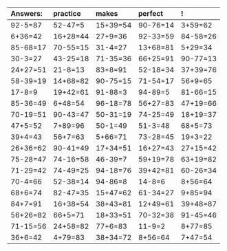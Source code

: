 | Answers: | practice | makes | perfect | ! |
| :--- | :--- | :--- | :--- | :--- |
| 92-5=87 | 52-47=5 | 15+39=54 | 90-76=14 | 3+59=62 | 
| 6+36=42 | 16+28=44 | 27+9=36 | 92-33=59 | 84-58=26 | 
| 85-68=17 | 70-55=15 | 31-4=27 | 13+68=81 | 5+29=34 | 
| 30-3=27 | 43-25=18 | 71-35=36 | 66+25=91 | 90-77=13 | 
| 24+27=51 | 21-8=13 | 83+8=91 | 52-18=34 | 37+39=76 | 
| 58-39=19 | 14+68=82 | 90-75=15 | 71-54=17 | 56+9=65 | 
| 17-8=9 | 19+42=61 | 91-88=3 | 94-89=5 | 81-66=15 | 
| 85-36=49 | 6+48=54 | 96-18=78 | 56+27=83 | 47+19=66 | 
| 70-19=51 | 90-43=47 | 50-31=19 | 74-25=49 | 18+19=37 | 
| 47+5=52 | 7+89=96 | 50-1=49 | 51-3=48 | 68+5=73 | 
| 39+4=43 | 56+7=63 | 5+66=71 | 73-28=45 | 19+3=22 | 
| 26+36=62 | 90-41=49 | 17+34=51 | 16+27=43 | 27+15=42 | 
| 75-28=47 | 74-16=58 | 46-39=7 | 59+19=78 | 63+19=82 | 
| 71-29=42 | 74-49=25 | 94-18=76 | 39+42=81 | 60-26=34 | 
| 70-4=66 | 52-38=14 | 94-86=8 | 14-8=6 | 8+56=64 | 
| 68+6=74 | 82-47=35 | 15+47=62 | 61-34=27 | 9+85=94 | 
| 84+7=91 | 16+38=54 | 38+43=81 | 12+49=61 | 39+48=87 | 
| 56+26=82 | 66+5=71 | 18+33=51 | 70-32=38 | 91-45=46 | 
| 71-15=56 | 24+58=82 | 77+6=83 | 11-9=2 | 8+77=85 | 
| 36+6=42 | 4+79=83 | 38+34=72 | 8+56=64 | 7+47=54 | 

